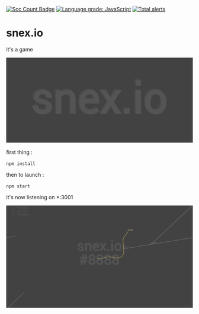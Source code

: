 [![Scc Count Badge](https://sloc.xyz/github/klemek/snex.io/?category=code)](https://github.com/boyter/scc/#badges-beta)
[![Language grade: JavaScript](https://img.shields.io/lgtm/grade/javascript/g/Klemek/snex.io.svg?logo=lgtm&logoWidth=18)](https://lgtm.com/projects/g/Klemek/snex.io/context:javascript)
[![Total alerts](https://img.shields.io/lgtm/alerts/g/Klemek/snex.io.svg?logo=lgtm&logoWidth=18)](https://lgtm.com/projects/g/Klemek/snex.io/alerts/)

# snex.io

it's a game

![preview](preview.gif)

first thing :
```
npm install
```

then to launch :
```
npm start
```
it's now listening on *:3001

![preview2](preview2.png)

